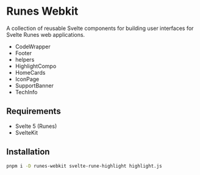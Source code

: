 # Runes Webkit

A collection of reusable Svelte components for building user interfaces for Svelte Runes web applications.

- CodeWrapper
- Footer
- helpers
- HighlightCompo
- HomeCards
- IconPage
- SupportBanner
- TechInfo


## Requirements

- Svelte 5 (Runes)
- SvelteKit

## Installation

```sh
pnpm i -D runes-webkit svelte-rune-highlight highlight.js
```